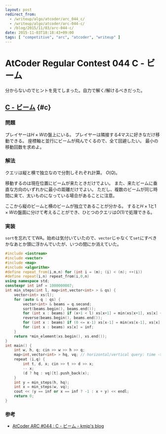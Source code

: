 ```yaml
---
layout: post
redirect_from:
  - /writeup/algo/atcoder/arc_044_c/
  - /writeup/algo/atcoder/arc-044-c/
  - /blog/2015/11/03/arc-044-c/
date: 2015-11-03T18:18:43+09:00
tags: [ "competitive", "arc", "atcoder", "writeup" ]
---
```


# AtCoder Regular Contest 044 C - ビーム

分からないのでヒントを見てしまった。自力で解く/解けるべきだった。

<!-- more -->

## [C - ビーム](https://beta.atcoder.jp/contests/arc044/tasks/arc044_c) {#c}

### 問題

プレイヤーは$H\times W$の盤上にいる。
プレイヤーは隣接する4マスに好きなだけ移動できる。
座標軸と並行にビームが飛んでくるので、全て回避したい。
最小の移動回数を求めよ。

### 解法

クエリは縦と横で独立なので分割しそれぞれ計算。 $O(Q)$。

移動するのは現在位置にビームが来たときだけでよい。
また、来たビームに垂直な方向のいずれかに最小の距離だけでよい。
ただし、複数のビームが同じ時間に来て、太いものになっている場合があることに注意。

ここから縦のビームと横のビームが独立であることが分かる。
すると$H \times 1$と$1 \times W$の盤面に分けて考えることができ、ひとつのクエリは$O(1)$で処理できる。

### 実装

`sort`を忘れててWA。始めは気付いていたので、`vector`じゃなくて`set`にすべきかなあとか頭に浮かんでいたが、いつの間にか消えていた。

``` c++
#include <iostream>
#include <vector>
#include <map>
#include <algorithm>
#define repeat_from(i,m,n) for (int i = (m); (i) < (n); ++(i))
#define repeat(i,n) repeat_from(i,0,n)
using namespace std;
constexpr int inf = 1000000007;
int min_steps(int l, map<int,vector<int> > & qs) {
    vector<int> xs(l);
    for (auto & q : qs) {
        vector<int> & beams = q.second;
        sort(beams.begin(), beams.end());
        for (int x : beams) if (x+1 < l) xs[x+1] = min(xs[x+1], xs[x] + 1);
        reverse(beams.begin(), beams.end());
        for (int x : beams) if (0 <= x-1) xs[x-1] = min(xs[x-1], xs[x] + 1);
        for (int x : beams) xs[x] = inf;
    }
    return *min_element(xs.begin(), xs.end());
}
int main() {
    int w, h, q; cin >> w >> h >> q;
    map<int,vector<int> > hq, vq; // horizontal/vertical query: time -> position
    repeat (i,q) {
        int t, d, x; cin >> t >> d >> x;
        -- x;
        (d ? hq : vq)[t].push_back(x);
    }
    int y = min_steps(h, hq);
    int x = min_steps(w, vq);
    cout << (y == inf or x == inf ? -1 : x + y) << endl;
    return 0;
}
```

### 参考

-   [AtCoder ARC #044 : C - ビーム - kmjp&#39;s blog](http://kmjp.hatenablog.jp/entry/2015/09/12/1100)
